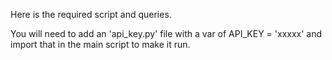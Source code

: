 Here is the required script and queries.

You will need to add an 'api_key.py' file with a var of API_KEY = 'xxxxx' and import that in the main script to make it run.

